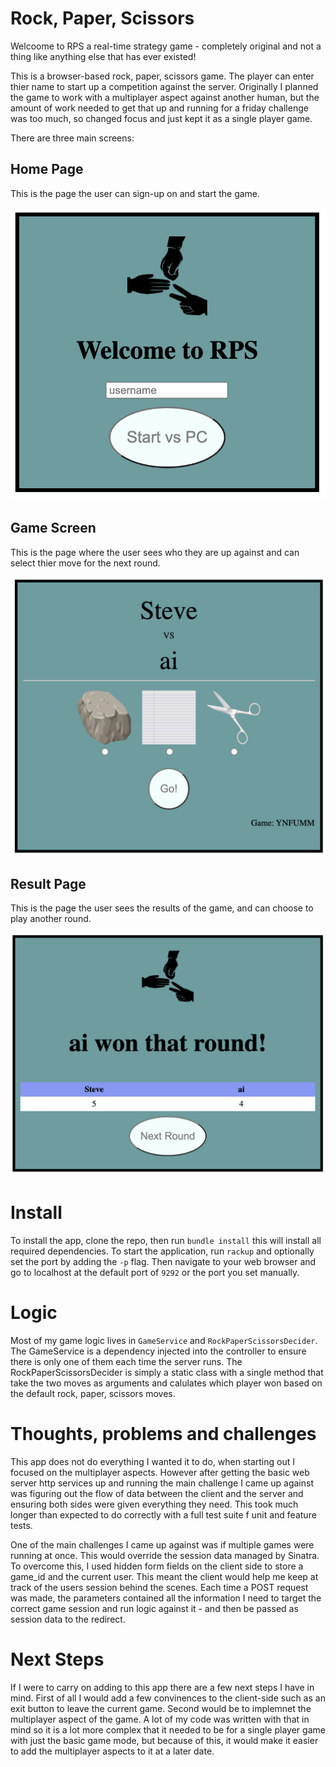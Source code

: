 # Rock, Paper, Scissors

Welcoome to RPS a real-time strategy game - completely original and not a thing like anything else that has ever existed!

This is a browser-based rock, paper, scissors game. The player can enter thier name to start up a competition against the server. Originally I planned the game to work with a multiplayer aspect against another human, but the amount of work needed to get that up and running for a friday challenge was too much, so changed focus and just kept it as a single player game.

There are three main screens:

## Home Page

This is the page the user can sign-up on and start the game.

![image](docs/home.png)

## Game Screen

This is the page where the user sees who they are up against and can select thier move for the next round.

![image](docs/game.png)

## Result Page

This is the page the user sees the results of the game, and can choose to play another round.

![image](docs/result.png)

# Install

To install the app, clone the repo, then run `bundle install` this will install all required dependencies. To start the application, run `rackup` and optionally set the port by adding the `-p` flag. Then navigate to your web browser and go to localhost at the default port of `9292` or the port you set manually.

# Logic

Most of my game logic lives in `GameService` and `RockPaperScissorsDecider`. The GameService is a dependency injected into the controller to ensure there is only one of them each time the server runs. The RockPaperScissorsDecider is simply a static class with a single method that take the two moves as arguments and calulates which player won based on the default rock, paper, scissors moves.

# Thoughts, problems and challenges

This app does not do everything I wanted it to do, when starting out I focused on the multiplayer aspects. However after getting the basic web server http services up and running the main challenge I came up against was figuring out the flow of data between the client and the server and ensuring both sides were given everything they need. This took much longer than expected to do correctly with a full test suite f unit and feature tests.

One of the main challenges I came up against was if multiple games were running at once. This would override the session data managed by Sinatra. To overcome this, I used hidden form fields on the client side to store a game_id and the current user. This meant the client would help me keep at track of the users session behind the scenes. Each time a POST request was made, the parameters contained all the information I need to target the correct game session and run logic against it - and then be passed as session data to the redirect.

# Next Steps

If I were to carry on adding to this app there are a few next steps I have in mind. First of all I would add a few convinences to the client-side such as an exit button to leave the current game. Second would be to implemnet the multiplayer aspect of the game. A lot of my code was written with that in mind so it is a lot more complex that it needed to be for a single player game with just the basic game mode, but because of this, it would make it easier to add the multiplayer aspects to it at a later date.
